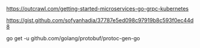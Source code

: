 https://outcrawl.com/getting-started-microservices-go-grpc-kubernetes

https://gist.github.com/sofyanhadia/37787e5ed098c97919b8c593f0ec44d8

go get -u github.com/golang/protobuf/protoc-gen-go
